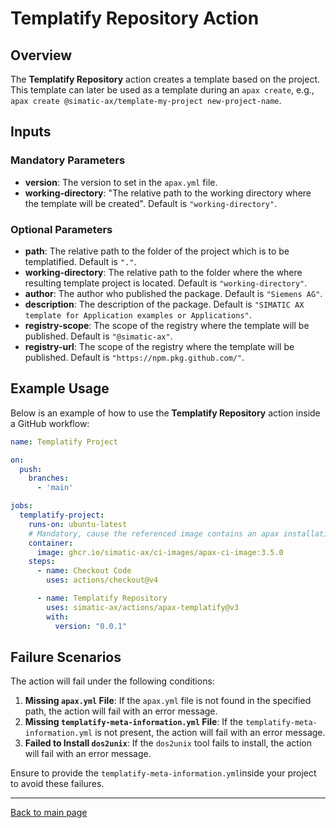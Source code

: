 # Templatify Repository Action

## Overview

The **Templatify Repository** action creates a template based on the project. This template can later be used as a template during an `apax create`, e.g., `apax create @simatic-ax/template-my-project new-project-name`.

## Inputs

### Mandatory Parameters

- **version**: The version to set in the `apax.yml` file.
- **working-directory**: "The relative path to the working directory where the template will be created". Default is `"working-directory"`.

### Optional Parameters

- **path**: The relative path to the folder of the project which is to be templatified. Default is `"."`.
- **working-directory**: The relative path to the folder where the where resulting template project is located. Default is `"working-directory"`.
- **author**: The author who published the package. Default is `"Siemens AG"`.
- **description**: The description of the package. Default is `"SIMATIC AX template for Application examples or Applications"`.
- **registry-scope**: The scope of the registry where the template will be published. Default is `"@simatic-ax"`.
- **registry-url**: The scope of the registry where the template will be published. Default is `"https://npm.pkg.github.com/"`.

## Example Usage

Below is an example of how to use the **Templatify Repository** action inside a GitHub workflow:

```yaml
name: Templatify Project

on:
  push:
    branches:
      - 'main'

jobs:
  templatify-project:
    runs-on: ubuntu-latest
    # Mandatory, cause the referenced image contains an apax installation
    container:
      image: ghcr.io/simatic-ax/ci-images/apax-ci-image:3.5.0
    steps:
      - name: Checkout Code
        uses: actions/checkout@v4

      - name: Templatify Repository
        uses: simatic-ax/actions/apax-templatify@v3
        with:
          version: "0.0.1"
```

## Failure Scenarios

The action will fail under the following conditions:

1. **Missing `apax.yml` File**: If the `apax.yml` file is not found in the specified path, the action will fail with an error message.
2. **Missing `templatify-meta-information.yml` File**: If the `templatify-meta-information.yml` is not present, the action will fail with an error message.
3. **Failed to Install `dos2unix`**: If the `dos2unix` tool fails to install, the action will fail with an error message.

Ensure to provide the `templatify-meta-information.yml`inside your project to avoid these failures.

---
[Back to main page](../README.md)